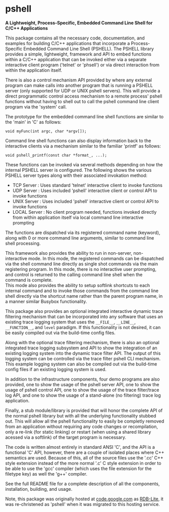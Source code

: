 # pshell
**A Lightweight, Process-Specific, Embedded Command Line Shell for C/C++ Applications**

This package contains all the necessary code, documentation, and examples for
building C/C++ applications that incorporate a Process-Specific Embedded
Command Line Shell (PSHELL).  The PSHELL library provides a simple, lightweight,
framework and API to embed functions within a C/C++ application that can be
invoked either via a separate interactive client program ('telnet' or 'phsell') 
or via direct interaction from within the application itself.

There is also a control mechanism API provided by where any external program can
make calls into another program that is running a PSHELL server (only supported for 
UDP or UNIX pshell servers).  This will provide a direct programmatic control access
mechanism to a remote process' pshell functions without having to shell out to
call the pshell command line client program via the 'system' call.

The prototype for the embedded command line shell functions are similar to the 
'main' in 'C' as follows:

`void myFunc(int argc, char *argv[]);`

Command line shell functions can also display information back to the interactive
clients via a mechanism similar to the familiar 'printf' as follows:

`void pshell_printf(const char *format_, ...);`

These functions can be invoked via several methods depending on how the internal PSHELL 
server is configured.  The following shows the various PSHELL server types along with their 
associated invokation method:

* TCP Server   : Uses standard 'telnet' interactive client to invoke functions
* UDP Server   : Uses included 'pshell' interactive client or control API to invoke functions
* UNIX Server  : Uses included 'pshell' interactive client or control API to invoke functions
* LOCAL Server : No client program needed, functions invoked directly from within application 
                 itself via local command line interactive prompting

The functions are dispatched via its registered command name (keyword), along with 0 or more
command line arguments, similar to command line shell processing.

This framework also provides the ability to run in non-server, non-interactive mode.  In this
mode, the registered commands can be dispatched via the shell command line directly as single
shot commands via the main registering program.  In this mode, there is no interactive user
prompting, and control is returned to the calling command line shell when the command is complete.  
This mode also provides the ability to setup softlink shortcuts to each internal command and to 
invoke those commands from the command line shell directly via the shortcut name rather than 
the parent program name, in a manner similar Busybox functionality.

This package also provides an optional integrated interactive dynamic trace filtering mechanism that 
can be incorporated into any software that uses an existing trace logging system that uses the `__FILE__`, 
`__LINE__`, `__FUNCTION__`, and `level` paradigm.  If this functionality is not desired, it can be
easily compiled out via the build-time config files.

Along with the optional trace filtering mechanism, there is also an optional integrated trace logging
subsystem and API to show the integration of an existing logging system into the dynamic trace filter
API.  The output of this logging system can be controlled via the trace filter pshell CLI mechanism.
This example logging system can also be compiled out via the build-time config files if an existing
logging system is used.

In addition to the infrastructure components, four demo programs are also provided, one to
show the usage of the pshell server API, one to show the usage of pshell control API, one
to show the usage of the trace filter/trace log API, and one to show the usage of a stand-alone 
(no filtering) trace log application.

Finally, a stub module/library is provided that will honor the complete API of the normal pshell
library but with all the underlying functionality stubbed out.  This will allow all the pshell 
functionality to easily be completly removed from an application without requiring any code 
changes or recompilation, only a re-link (for static linking) or restart (when using a shared 
library acessed via a softlink) of the target program is necessary.

The code is written almost entirely in standard ANSI 'C', and the API is a functional 'C' API, 
however, there are a couple of isolated places where C++ semantics are used.  Because of this, 
all of the source files use the '.cc' C++ style extension instead of the more normal '.c' C 
style extension in order to be able to use the 'gcc' compiler (which uses the file extension 
for the filetype key) as well the 'g++' compiler.

See the full README file for a complete description of all the components, installation, building, and usage.

Note, this package was originally hosted at [code.google.com](https://code.google.com) as 
[RDB-Lite](https://code.google.com/p/rdb-lite), it was re-christened as 'pshell' when it was 
migrated to this hosting service.
